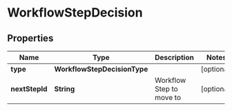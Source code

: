 

# WorkflowStepDecision


## Properties

| Name | Type | Description | Notes |
|------------ | ------------- | ------------- | -------------|
|**type** | **WorkflowStepDecisionType** |  |  [optional] |
|**nextStepId** | **String** | Workflow Step to move to |  [optional] |



